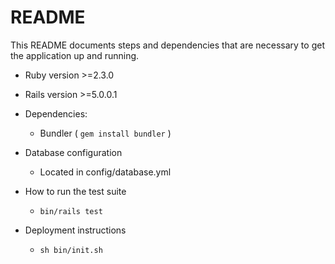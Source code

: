 # README

This README documents steps and dependencies that are necessary to get the
application up and running.

* Ruby version >=2.3.0

* Rails version >=5.0.0.1

* Dependencies:
    *  Bundler ( `gem install bundler` )

* Database configuration
    * Located in config/database.yml

* How to run the test suite
    * `bin/rails test`

* Deployment instructions
    * `sh bin/init.sh`
